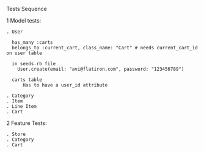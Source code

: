Tests Sequence

1	Model tests:

    . User

      has_many :carts
      belongs_to :current_cart, class_name: "Cart" # needs current_cart_id on user table

      in seeds.rb file
        User.create(email: "avi@flatiron.com", password: "123456789")

      carts table
	      Has to have a user_id attribute

    . Category
    . Item
    . Line Item
    . Cart

2	Feature Tests:

    . Store
    . Category
    . Cart
